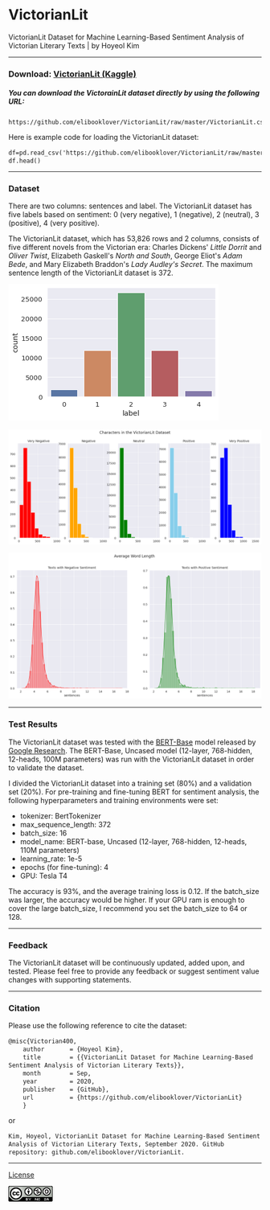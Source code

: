 # VictorianLit

VictorianLit Dataset for Machine Learning-Based Sentiment Analysis of Victorian Literary Texts | by Hoyeol Kim

---
### Download: [VictorianLit (Kaggle)](https://www.kaggle.com/elibooklover/victorianlit/download)

##### You can download the VictorainLit dataset directly by using the following URL: 
```
https://github.com/elibooklover/VictorianLit/raw/master/VictorianLit.csv
```
Here is example code for loading the VictorianLit dataset: 
```
df=pd.read_csv('https://github.com/elibooklover/VictorianLit/raw/master/VictorianLit.csv')
df.head()
```
---
### Dataset
There are two columns: sentences and label. The VictorianLit dataset has five labels based on sentiment: 0 (very negative), 1 (negative), 2 (neutral), 3 (positive), 4 (very positive).

The VictorianLit dataset, which has 53,826 rows and 2 columns, consists of five different novels from the Victorian era: Charles Dickens' *Little Dorrit* and *Oliver Twist*, Elizabeth Gaskell's *North and South*, George Eliot's *Adam Bede*, and Mary Elizabeth Braddon's *Lady Audley's Secret*. The maximum sentence length of the VictorianLit dataset is 372.

![VictorianLit1](https://github.com/elibooklover/VictorianLit/blob/master/VictorianLit1.png)

![VictorianLit2](https://github.com/elibooklover/VictorianLit/blob/master/VictorianLit2.png)

![VictorianLit3](https://github.com/elibooklover/VictorianLit/blob/master/VictorianLit3.png)

---
### Test Results
The VictorianLit dataset was tested with the [BERT-Base](https://github.com/google-research/bert) model released by [Google Research](https://github.com/google-research). The BERT-Base, Uncased model (12-layer, 768-hidden, 12-heads, 100M parameters) was run with the VictorianLit dataset in order to validate the dataset.

I divided the VictorianLit dataset into a training set (80%) and a validation set (20%). For pre-training and fine-tuning BERT for sentiment analysis, the following hyperparameters and training environments were set:

* tokenizer: BertTokenizer
* max_sequence_length: 372
* batch_size: 16
* model_name: BERT-base, Uncased (12-layer, 768-hidden, 12-heads, 110M parameters)
* learning_rate: 1e-5
* epochs (for fine-tuning): 4
* GPU: Tesla T4

The accuracy is 93%, and the average training loss is 0.12. If the batch_size was larger, the accuracy would be higher. If your GPU ram is enough to cover the large batch_size, I recommend you set the batch_size to 64 or 128.

---
### Feedback
The VictorianLit dataset will be continuously updated, added upon, and tested. Please feel free to provide any feedback or suggest sentiment value changes with supporting statements.

---
### Citation
Please use the following reference to cite the dataset:
```
@misc{Victorian400,
    author       = {Hoyeol Kim},
    title        = {{VictorianLit Dataset for Machine Learning-Based Sentiment Analysis of Victorian Literary Texts}},
    month        = Sep,
    year         = 2020,
    publisher    = {GitHub},
    url          = {https://github.com/elibooklover/VictorianLit}
    }
```

or 

```
Kim, Hoyeol, VictorianLit Dataset for Machine Learning-Based Sentiment Analysis of Victorian Literary Texts, September 2020. GitHub repository: github.com/elibooklover/VictorianLit.
```
---
[License](https://creativecommons.org/licenses/by-nc-sa/4.0/)

![License](https://github.com/elibooklover/VictorianLit/blob/master/license.png)